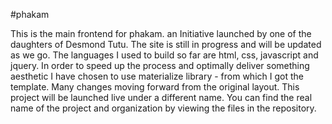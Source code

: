 #phakam

This is the main frontend for phakam. an Initiative launched by one of the daughters of Desmond Tutu. The site is still in progress and will be updated as we go. The languages I used to build so far are html, css, javascript and jquery. In order to speed up the process and optimally deliver something aesthetic I have chosen to use materialize library - from which I got the template. Many changes moving forward from the original layout. This project will be launched live under a different name. You can find the real name of the project and organization by viewing the files in the repository.
